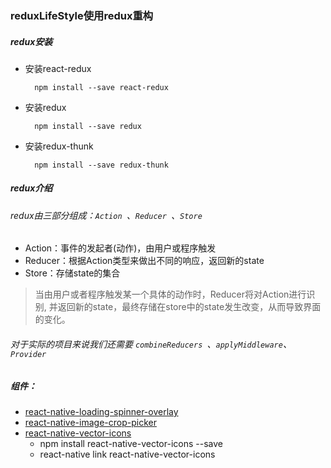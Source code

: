 ### reduxLifeStyle使用redux重构

##### redux安装
- 安装react-redux
		
		npm install --save react-redux
- 安装redux

		npm install --save redux
- 安装redux-thunk

		npm install --save redux-thunk
		
##### redux介绍
###### redux由三部分组成：`Action `、`Reducer `、`Store `
- Action：事件的发起者(动作)，由用户或程序触发
- Reducer：根据Action类型来做出不同的响应，返回新的state
- Store：存储state的集合

> 当由用户或者程序触发某一个具体的动作时，Reducer将对Action进行识别, 并返回新的state，最终存储在store中的state发生改变，从而导致界面的变化。

###### 对于实际的项目来说我们还需要 `combineReducers `、`applyMiddleware`、`Provider`

	
##### 组件：

- [react-native-loading-spinner-overlay](https://github.com/joinspontaneous/react-native-loading-spinner-overlay)
- [react-native-image-crop-picker](https://github.com/ivpusic/react-native-image-crop-picker)
- [react-native-vector-icons](https://github.com/oblador/react-native-vector-icons)
	- npm install react-native-vector-icons --save
	- react-native link react-native-vector-icons 